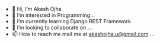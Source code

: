 - 👋 Hi, I’m Akash Ojha
- 👀 I’m interested in Programming...
- 🌱 I’m currently learning Django REST Framework
- 💞️ I’m looking to collaborate on ...
- 📫 How to reach me mail me at akashojha.u@gmail.com ...

<!---
akashojha02/akashojha02 is a ✨ special ✨ repository because its `README.md` (this file) appears on your GitHub profile.
You can click the Preview link to take a look at your changes.
--->
